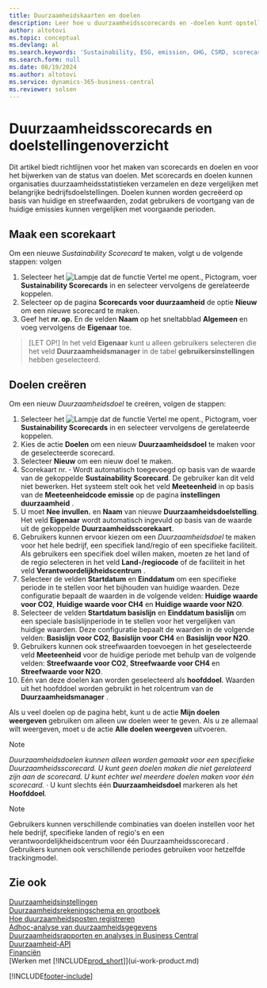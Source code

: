 ```yaml
---
title: Duurzaamheidskaarten en doelen
description: Leer hoe u duurzaamheidsscorecards en -doelen kunt opstellen en gebruiken.
author: altotovi
ms.topic: conceptual
ms.devlang: al
ms.search.keywords: 'Sustainability, ESG, emission, GHG, CSRD, scorecard, goal, forecast, budget'
ms.search.form: null
ms.date: 08/19/2024
ms.author: altotovi
ms.service: dynamics-365-business-central
ms.reviewer: solsen
---
```


# Duurzaamheidsscorecards en doelstellingenoverzicht

Dit artikel biedt richtlijnen voor het maken van scorecards en doelen en voor het bijwerken van de status van doelen. Met scorecards en doelen kunnen organisaties duurzaamheidsstatistieken verzamelen en deze vergelijken met belangrijke bedrijfsdoelstellingen. Doelen kunnen worden gecreëerd op basis van huidige en streefwaarden, zodat gebruikers de voortgang van de huidige emissies kunnen vergelijken met voorgaande perioden.  

## Maak een scorekaart  

Om een nieuwe  *Sustainability Scorecard* te maken, volgt u de volgende stappen: volgen

1. Selecteer het ![Lampje dat de functie Vertel me opent.](media/ui-search/search_small.png "Vertel me wat u wilt doen"), Pictogram, voer  **Sustainability Scorecards** in en selecteer vervolgens de gerelateerde koppelen. 
2. Selecteer op de pagina  **Scorecards voor duurzaamheid** de optie  **Nieuw**  om een nieuwe scorecard te maken.  
3. Geef het **nr. op.** En de velden **Naam** op het sneltabblad **Algemeen**  en voeg vervolgens de **Eigenaar** toe. 

> [LET OP!] In het veld  **Eigenaar**  kunt u alleen gebruikers selecteren die het veld  **Duurzaamheidsmanager** in de tabel  **gebruikersinstellingen** hebben geselecteerd. 

## Doelen creëren  

Om een nieuw  *Duurzaamheidsdoel* te creëren, volgen de stappen:

1. Selecteer het ![Lampje dat de functie Vertel me opent.](media/ui-search/search_small.png "Vertel me wat u wilt doen"), Pictogram, voer  **Sustainability Scorecards** in en selecteer vervolgens de gerelateerde koppelen.
2. Kies de actie  **Doelen** om een nieuw **Duurzaamheidsdoel** te maken voor de geselecteerde scorecard.  
3. Selecteer  **Nieuw** om een nieuw doel te maken.
4. Scorekaart nr. **·** Wordt automatisch toegevoegd op basis van de waarde van de gekoppelde  **Sustainability Scorecard**. De gebruiker kan dit veld niet bewerken. Het systeem stelt ook het veld  **Meeteenheid** in op basis van de  **Meeteenheidcode emissie** op de pagina  **instellingen duurzaamheid** .  
5. U moet **Nee invullen.** en **Naam** van nieuwe **Duurzaamheidsdoelstelling**. Het veld  **Eigenaar** wordt automatisch ingevuld op basis van de waarde uit de gekoppelde  **Duurzaamheidsscorekaart**.   
6. Gebruikers kunnen ervoor kiezen om een  *Duurzaamheidsdoel* te maken voor het hele bedrijf, een specifiek land/regio of een specifieke faciliteit. Als gebruikers een specifiek doel willen maken, moeten ze het land of de regio selecteren in het veld  **Land-/regiocode** of de faciliteit in het veld  **Verantwoordelijkheidscentrum** .  
7. Selecteer de velden **Startdatum** en **Einddatum** om een specifieke periode in te stellen voor het bijhouden van huidige waarden. Deze configuratie bepaalt de waarden in de volgende velden: **Huidige waarde voor CO2**, **Huidige waarde voor CH4** en **Huidige waarde voor N2O**. 
8. Selecteer de velden **Startdatum basislijn** en **Einddatum basislijn** om een speciale basislijnperiode in te stellen voor het vergelijken van huidige waarden. Deze configuratie bepaalt de waarden in de volgende velden: **Basislijn voor CO2**, **Basislijn voor CH4** en **Basislijn voor N2O**.
9. Gebruikers kunnen ook streefwaarden toevoegen in het geselecteerde veld  **Meeteenheid** voor de huidige periode met behulp van de volgende velden:  **Streefwaarde voor CO2**,  **Streefwaarde voor CH4** en  **Streefwaarde voor N2O**.   
10. Eén van deze doelen kan worden geselecteerd als  **hoofddoel**. Waarden uit het hoofddoel worden gebruikt in het rolcentrum van de  **Duurzaamheidsmanager** .  

Als u veel doelen op de pagina hebt, kunt u de actie  **Mijn doelen weergeven**  gebruiken om alleen uw doelen weer te geven. Als u ze allemaal wilt weergeven, moet u de actie  **Alle doelen weergeven**  uitvoeren.  

> [!NOTE]
> *Duurzaamheidsdoelen kunnen alleen worden gemaakt voor een specifieke Duurzaamheidsscorecard. U kunt geen doelen maken die niet gerelateerd zijn aan de scorecard. U kunt echter wel meerdere doelen maken voor één scorecard.*  *·* U kunt slechts één **Duurzaamheidsdoel** markeren als het **Hoofddoel**.

> [!NOTE]
> Gebruikers kunnen verschillende combinaties van doelen instellen voor het hele bedrijf, specifieke landen of regio's en een verantwoordelijkheidscentrum voor één Duurzaamheidsscorecard *.* Gebruikers kunnen ook verschillende periodes gebruiken voor hetzelfde trackingmodel. 

## Zie ook

[Duurzaamheidsinstellingen](finance-sustainability-setup.md)    
[Duurzaamheidsrekeningschema en grootboek](finance-sustainability-accounts-ledger.md)    
[Hoe duurzaamheidsposten registreren](finance-sustainability-journal.md)    
[Adhoc-analyse van duurzaamheidsgegevens](ad-hoc-analysis-sustainability.md)    
[Duurzaamheidsrapporten en analyses in Business Central](sustainability-reports.md)   
[Duurzaamheid-API](/dynamics365/business-central/dev-itpro/api-sustainability/sustainability-api?toc=/dynamics365/business-central/toc.json)    
[Financiën](finance.md)    
[Werken met [!INCLUDE[prod_short](includes/prod_short.md)]](ui-work-product.md)    

[!INCLUDE[footer-include](includes/footer-banner.md)]
